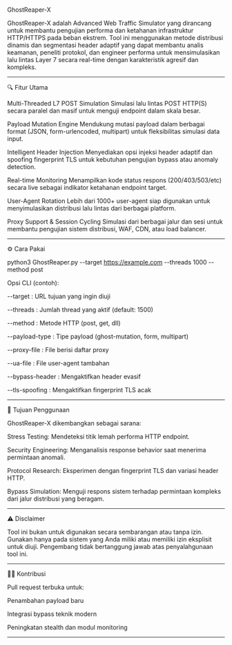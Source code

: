# 
GhostReaper-X

GhostReaper-X adalah Advanced Web Traffic Simulator yang dirancang untuk membantu pengujian performa dan ketahanan infrastruktur HTTP/HTTPS pada beban ekstrem. Tool ini menggunakan metode distribusi dinamis dan segmentasi header adaptif yang dapat membantu analis keamanan, peneliti protokol, dan engineer performa untuk mensimulasikan lalu lintas Layer 7 secara real-time dengan karakteristik agresif dan kompleks.


---

🔍 Fitur Utama

Multi-Threaded L7 POST Simulation
Simulasi lalu lintas POST HTTP(S) secara paralel dan masif untuk menguji endpoint dalam skala besar.

Payload Mutation Engine
Mendukung mutasi payload dalam berbagai format (JSON, form-urlencoded, multipart) untuk fleksibilitas simulasi data input.

Intelligent Header Injection
Menyediakan opsi injeksi header adaptif dan spoofing fingerprint TLS untuk kebutuhan pengujian bypass atau anomaly detection.

Real-time Monitoring
Menampilkan kode status respons (200/403/503/etc) secara live sebagai indikator ketahanan endpoint target.

User-Agent Rotation
Lebih dari 1000+ user-agent siap digunakan untuk menyimulasikan distribusi lalu lintas dari berbagai platform.

Proxy Support & Session Cycling
Simulasi dari berbagai jalur dan sesi untuk membantu pengujian sistem distribusi, WAF, CDN, atau load balancer.



---

⚙️ Cara Pakai

python3 GhostReaper.py --target https://example.com --threads 1000 --method post

Opsi CLI (contoh):

--target : URL tujuan yang ingin diuji

--threads : Jumlah thread yang aktif (default: 1500)

--method : Metode HTTP (post, get, dll)

--payload-type : Tipe payload (ghost-mutation, form, multipart)

--proxy-file : File berisi daftar proxy

--ua-file : File user-agent tambahan

--bypass-header : Mengaktifkan header evasif

--tls-spoofing : Mengaktifkan fingerprint TLS acak



---

🧪 Tujuan Penggunaan

GhostReaper-X dikembangkan sebagai sarana:

Stress Testing: Mendeteksi titik lemah performa HTTP endpoint.

Security Engineering: Menganalisis response behavior saat menerima permintaan anomali.

Protocol Research: Eksperimen dengan fingerprint TLS dan variasi header HTTP.

Bypass Simulation: Menguji respons sistem terhadap permintaan kompleks dari jalur distribusi yang beragam.



---

⚠️ Disclaimer

Tool ini bukan untuk digunakan secara sembarangan atau tanpa izin. Gunakan hanya pada sistem yang Anda miliki atau memiliki izin eksplisit untuk diuji. Pengembang tidak bertanggung jawab atas penyalahgunaan tool ini.


---

👨‍💻 Kontribusi

Pull request terbuka untuk:

Penambahan payload baru

Integrasi bypass teknik modern

Peningkatan stealth dan modul monitoring



---
